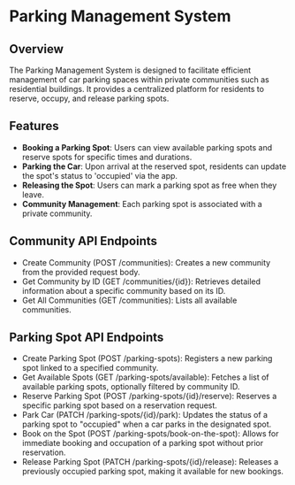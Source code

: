 # Parking Management System

## Overview
The Parking Management System is designed to facilitate efficient management of car parking spaces within private communities such as residential buildings. It provides a centralized platform for residents to reserve, occupy, and release parking spots.

## Features
- **Booking a Parking Spot**: Users can view available parking spots and reserve spots for specific times and durations.
- **Parking the Car**: Upon arrival at the reserved spot, residents can update the spot's status to 'occupied' via the app.
- **Releasing the Spot**: Users can mark a parking spot as free when they leave.
- **Community Management**: Each parking spot is associated with a private community.


## Community API Endpoints
- Create Community (POST /communities): Creates a new community from the provided request body.
- Get Community by ID (GET /communities/{id}): Retrieves detailed information about a specific community based on its ID.
- Get All Communities (GET /communities): Lists all available communities.

## Parking Spot API Endpoints
- Create Parking Spot (POST /parking-spots): Registers a new parking spot linked to a specified community.
- Get Available Spots (GET /parking-spots/available): Fetches a list of available parking spots, optionally filtered by community ID.
- Reserve Parking Spot (POST /parking-spots/{id}/reserve): Reserves a specific parking spot based on a reservation request.
- Park Car (PATCH /parking-spots/{id}/park): Updates the status of a parking spot to "occupied" when a car parks in the designated spot.
- Book on the Spot (POST /parking-spots/book-on-the-spot): Allows for immediate booking and occupation of a parking spot without prior reservation.
- Release Parking Spot (PATCH /parking-spots/{id}/release): Releases a previously occupied parking spot, making it available for new bookings.
